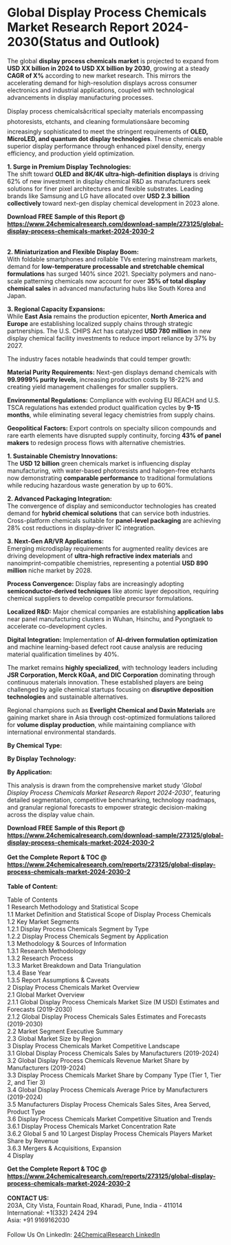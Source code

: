 <h1>Global Display Process Chemicals Market Research Report 2024-2030(Status and Outlook)</h1><p>The global <strong>display process chemicals market</strong> is projected to expand from <strong>USD XX billion in 2024 to USD XX billion by 2030</strong>, growing at a steady <strong>CAGR of X%</strong> according to new market research. This mirrors the accelerating demand for high-resolution displays across consumer electronics and industrial applications, coupled with technological advancements in display manufacturing processes.</p><p>Display process chemicalsâcritical specialty materials encompassing photoresists, etchants, and cleaning formulationsâare becoming increasingly sophisticated to meet the stringent requirements of <strong>OLED, MicroLED, and quantum dot display technologies</strong>. These chemicals enable superior display performance through enhanced pixel density, energy efficiency, and production yield optimization.</p><p><strong>1. Surge in Premium Display Technologies:</strong><br>
The shift toward <strong>OLED and 8K/4K ultra-high-definition displays</strong> is driving 62% of new investment in display chemical R&amp;D as manufacturers seek solutions for finer pixel architectures and flexible substrates. Leading brands like Samsung and LG have allocated over <strong>USD 2.3 billion collectively </strong>toward next-gen display chemical development in 2023 alone.</p><div><b>Download FREE Sample of this Report @ 
            <a href="https://www.24chemicalresearch.com/download-sample/273125/global-display-process-chemicals-market-2024-2030-2">
            https://www.24chemicalresearch.com/download-sample/273125/global-display-process-chemicals-market-2024-2030-2</a></b></div><br><p><strong>2. Miniaturization and Flexible Display Boom:</strong><br>
With foldable smartphones and rollable TVs entering mainstream markets, demand for <strong>low-temperature processable and stretchable chemical formulations</strong> has surged 140% since 2021. Specialty polymers and nano-scale patterning chemicals now account for over <strong>35% of total display chemical sales</strong> in advanced manufacturing hubs like South Korea and Japan.</p><p><strong>3. Regional Capacity Expansions:</strong><br>
While <strong>East Asia</strong> remains the production epicenter, <strong>North America and Europe</strong> are establishing localized supply chains through strategic partnerships. The U.S. CHIPS Act has catalyzed <strong>USD 780 million</strong> in new display chemical facility investments to reduce import reliance by 37% by 2027.</p><p>The industry faces notable headwinds that could temper growth:</p><p><strong>Material Purity Requirements:</strong> Next-gen displays demand chemicals with <strong>99.9999% purity levels</strong>, increasing production costs by 18-22% and creating yield management challenges for smaller suppliers.</p><p><strong>Environmental Regulations:</strong> Compliance with evolving EU REACH and U.S. TSCA regulations has extended product qualification cycles by <strong>9-15 months</strong>, while eliminating several legacy chemistries from supply chains.</p><p><strong>Geopolitical Factors:</strong> Export controls on specialty silicon compounds and rare earth elements have disrupted supply continuity, forcing <strong>43% of panel makers</strong> to redesign process flows with alternative chemistries.</p><p><strong>1. Sustainable Chemistry Innovations:</strong><br>
The <strong>USD 12 billion</strong> green chemicals market is influencing display manufacturing, with water-based photoresists and halogen-free etchants now demonstrating <strong>comparable performance</strong> to traditional formulations while reducing hazardous waste generation by up to 60%.</p><p><strong>2. Advanced Packaging Integration:</strong><br>
The convergence of display and semiconductor technologies has created demand for <strong>hybrid chemical solutions</strong> that can service both industries. Cross-platform chemicals suitable for <strong>panel-level packaging</strong> are achieving 28% cost reductions in display-driver IC integration.</p><p><strong>3. Next-Gen AR/VR Applications:</strong><br>
Emerging microdisplay requirements for augmented reality devices are driving development of <strong>ultra-high refractive index materials</strong> and nanoimprint-compatible chemistries, representing a potential <strong>USD 890 million</strong> niche market by 2028.</p><p><strong>Process Convergence:</strong> Display fabs are increasingly adopting <strong>semiconductor-derived techniques</strong> like atomic layer deposition, requiring chemical suppliers to develop compatible precursor formulations.</p><p><strong>Localized R&amp;D:</strong> Major chemical companies are establishing <strong>application labs</strong> near panel manufacturing clusters in Wuhan, Hsinchu, and Pyongtaek to accelerate co-development cycles.</p><p><strong>Digital Integration:</strong> Implementation of <strong>AI-driven formulation optimization</strong> and machine learning-based defect root cause analysis are reducing material qualification timelines by 40%.</p><p>The market remains <strong>highly specialized</strong>, with technology leaders including <strong>JSR Corporation, Merck KGaA, and DIC Corporation</strong> dominating through continuous materials innovation. These established players are being challenged by agile chemical startups focusing on <strong>disruptive deposition technologies</strong> and sustainable alternatives.</p><p>Regional champions such as <strong>Everlight Chemical and Daxin Materials</strong> are gaining market share in Asia through cost-optimized formulations tailored for <strong>volume display production</strong>, while maintaining compliance with international environmental standards.</p><p><strong>By Chemical Type:</strong></p><p><strong>By Display Technology:</strong></p><p><strong>By Application:</strong></p><p>This analysis is drawn from the comprehensive market study <em>'Global Display Process Chemicals Market Research Report 2024-2030'</em>, featuring detailed segmentation, competitive benchmarking, technology roadmaps, and granular regional forecasts to empower strategic decision-making across the display value chain.</p><div><b>Download FREE Sample of this Report @ 
            <a href="https://www.24chemicalresearch.com/download-sample/273125/global-display-process-chemicals-market-2024-2030-2">
            https://www.24chemicalresearch.com/download-sample/273125/global-display-process-chemicals-market-2024-2030-2</a></b></div><br><div><b>Get the Complete Report & TOC @ 
            <a href="https://www.24chemicalresearch.com/reports/273125/global-display-process-chemicals-market-2024-2030-2">
            https://www.24chemicalresearch.com/reports/273125/global-display-process-chemicals-market-2024-2030-2</a></b></div><br>
            <b>Table of Content:</b><p>Table of Contents<br />
1 Research Methodology and Statistical Scope<br />
1.1 Market Definition and Statistical Scope of Display Process Chemicals<br />
1.2 Key Market Segments<br />
1.2.1 Display Process Chemicals Segment by Type<br />
1.2.2 Display Process Chemicals Segment by Application<br />
1.3 Methodology & Sources of Information<br />
1.3.1 Research Methodology<br />
1.3.2 Research Process<br />
1.3.3 Market Breakdown and Data Triangulation<br />
1.3.4 Base Year<br />
1.3.5 Report Assumptions & Caveats<br />
2 Display Process Chemicals Market Overview<br />
2.1 Global Market Overview<br />
2.1.1 Global Display Process Chemicals Market Size (M USD) Estimates and Forecasts (2019-2030)<br />
2.1.2 Global Display Process Chemicals Sales Estimates and Forecasts (2019-2030)<br />
2.2 Market Segment Executive Summary<br />
2.3 Global Market Size by Region<br />
3 Display Process Chemicals Market Competitive Landscape<br />
3.1 Global Display Process Chemicals Sales by Manufacturers (2019-2024)<br />
3.2 Global Display Process Chemicals Revenue Market Share by Manufacturers (2019-2024)<br />
3.3 Display Process Chemicals Market Share by Company Type (Tier 1, Tier 2, and Tier 3)<br />
3.4 Global Display Process Chemicals Average Price by Manufacturers (2019-2024)<br />
3.5 Manufacturers Display Process Chemicals Sales Sites, Area Served, Product Type<br />
3.6 Display Process Chemicals Market Competitive Situation and Trends<br />
3.6.1 Display Process Chemicals Market Concentration Rate<br />
3.6.2 Global 5 and 10 Largest Display Process Chemicals Players Market Share by Revenue<br />
3.6.3 Mergers & Acquisitions, Expansion<br />
4 Display</p><div><b>Get the Complete Report & TOC @ 
            <a href="https://www.24chemicalresearch.com/reports/273125/global-display-process-chemicals-market-2024-2030-2">
            https://www.24chemicalresearch.com/reports/273125/global-display-process-chemicals-market-2024-2030-2</a></b></div><br><b>CONTACT US:</b><br>
            203A, City Vista, Fountain Road, Kharadi, Pune, India - 411014<br>
            International: +1(332) 2424 294<br>
            Asia: +91 9169162030 <br><br>
            Follow Us On LinkedIn: <a href="https://www.linkedin.com/company/24chemicalresearch/">24ChemicalResearch LinkedIn</a>